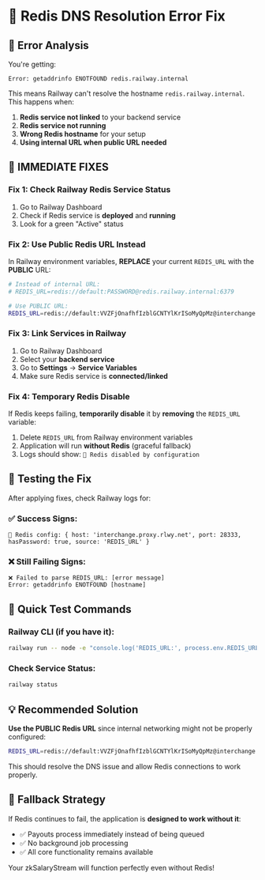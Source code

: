 # 🔧 Redis DNS Resolution Error Fix

## 🚨 Error Analysis

You're getting:
```
Error: getaddrinfo ENOTFOUND redis.railway.internal
```

This means Railway can't resolve the hostname `redis.railway.internal`. This happens when:

1. **Redis service not linked** to your backend service
2. **Redis service not running** 
3. **Wrong Redis hostname** for your setup
4. **Using internal URL when public URL needed**

## 🔧 IMMEDIATE FIXES

### Fix 1: Check Railway Redis Service Status

1. Go to Railway Dashboard
2. Check if Redis service is **deployed** and **running**
3. Look for a green "Active" status

### Fix 2: Use Public Redis URL Instead

In Railway environment variables, **REPLACE** your current `REDIS_URL` with the **PUBLIC** URL:

```bash
# Instead of internal URL:
# REDIS_URL=redis://default:PASSWORD@redis.railway.internal:6379

# Use PUBLIC URL:
REDIS_URL=redis://default:VVZFjOnafhfIzblGCNTYlKrISoMyQpMz@interchange.proxy.rlwy.net:28333
```

### Fix 3: Link Services in Railway

1. Go to Railway Dashboard
2. Select your **backend service**
3. Go to **Settings** → **Service Variables**
4. Make sure Redis service is **connected/linked**

### Fix 4: Temporary Redis Disable

If Redis keeps failing, **temporarily disable** it by **removing** the `REDIS_URL` variable:

1. Delete `REDIS_URL` from Railway environment variables
2. Application will run **without Redis** (graceful fallback)
3. Logs should show: `🚫 Redis disabled by configuration`

## 🎯 Testing the Fix

After applying fixes, check Railway logs for:

### ✅ Success Signs:
```
🔄 Redis config: { host: 'interchange.proxy.rlwy.net', port: 28333, hasPassword: true, source: 'REDIS_URL' }
```

### ❌ Still Failing Signs:
```
❌ Failed to parse REDIS_URL: [error message]
Error: getaddrinfo ENOTFOUND [hostname]
```

## 🚨 Quick Test Commands

### Railway CLI (if you have it):
```bash
railway run -- node -e "console.log('REDIS_URL:', process.env.REDIS_URL)"
```

### Check Service Status:
```bash
railway status
```

## 💡 Recommended Solution

**Use the PUBLIC Redis URL** since internal networking might not be properly configured:

```bash
REDIS_URL=redis://default:VVZFjOnafhfIzblGCNTYlKrISoMyQpMz@interchange.proxy.rlwy.net:28333
```

This should resolve the DNS issue and allow Redis connections to work properly.

## 🔄 Fallback Strategy

If Redis continues to fail, the application is **designed to work without it**:
- ✅ Payouts process immediately instead of being queued
- ✅ No background job processing
- ✅ All core functionality remains available

Your zkSalaryStream will function perfectly even without Redis! 